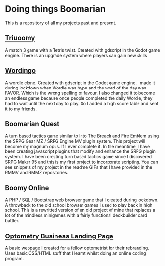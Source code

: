 # Doing things Boomarian
This is a repository of all my projects past and present.

## [Triuoomy](https://boomyville.itch.io/triuoomy)
A match 3 game with a Tetris twist. Created with gdscript in the Godot game engine. There is an upgrade system where players can gain new skills

## [Wordingo](https://boomyville.itch.io/wordingo)
A wordle clone. Created with gdscript in the Godot game engine. I made it during lockdown when Wordle was hype and the word of the day was FAVOR. Which is the wrong spelling of favour. I also changed it to become an endless game because once people completed the daily Wordle, they had to wait until the next day to play. So I added a high score table and sent it to my friends. 

## Boomarian Quest
A turn based tactics game similar to Into The Breach and Fire Emblem using the SRPG Gear MZ / SRPG Engine MV plugin system. This project will become my magnum opus. If I ever complete it. In the meantime, I have been creating javascript plugins that modify and enhance the SRPG plugin system. I have been creating turn based tactics game since I discovered SRPG Maker 95 and this is my first project to incorporate scripting. You can see snippets of my project in the readme GIFs that I have provided in the RMMV and RMMZ repositories.

## Boomy Online
A PHP / SQL / Bootstrap web browser game that I created during lockdown. A throwback to the old school browser games I used to play back in high school. This is a rewritted version of an old project of mine that replaces a lot of the mindless minigames with a fairly functional deckbuilder card battler. 

## [Optometry Business Landing Page](http://cwel.com.au)
A basic webpage I created for a fellow optometrist for their rebranding. Uses basic CSS/HTML stuff that I learnt whilst doing an online coding program. 
